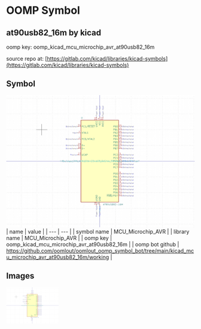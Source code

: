 # OOMP Symbol  
## at90usb82_16m  by kicad  
  
oomp key: oomp_kicad_mcu_microchip_avr_at90usb82_16m  
  
source repo at: [https://gitlab.com/kicad/libraries/kicad-symbols](https://gitlab.com/kicad/libraries/kicad-symbols)  
## Symbol  
  
[![working.png](working_600.png)](working.png)  
| name | value | 
| --- | --- | 
| symbol name | MCU_Microchip_AVR | 
| library name | MCU_Microchip_AVR | 
| oomp key | oomp_kicad_mcu_microchip_avr_at90usb82_16m | 
| oomp bot github | https://github.com/oomlout/oomlout_oomp_symbol_bot/tree/main/kicad_mcu_microchip_avr_at90usb82_16m/working | 
## Images  
  
[![working.png](working_140.png)](working.png)  
